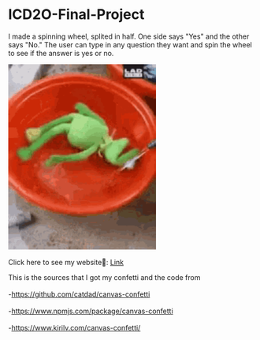 # ICD2O-Final-Project

I made a spinning wheel, splited in half. One side says "Yes" and the other says "No." The user can type in any question they want and spin the wheel to see if the answer is yes or no.

<img src="./image/kermit-spinning.gif" alt="spinning-image" width="300" />

Click here to see my website🥰: [Link](https://mths-icd2o-1-2024.github.io/ICD2O-Final-Project-adrina.peighambarzadeh/) 

This is the sources that I got my confetti and the code from  
<br/>-https://github.com/catdad/canvas-confetti  
<br/>-https://www.npmjs.com/package/canvas-confetti  
<br/>-https://www.kirilv.com/canvas-confetti/

